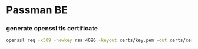 # Passman BE

### generate openssl tls certificate
```bash
openssl req -x509 -newkey rsa:4096 -keyout certs/key.pem -out certs/cert.pem -days 365 -nodes
```
